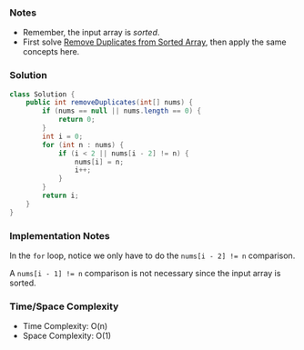 ### Notes

- Remember, the input array is _sorted_.
- First solve [Remove Duplicates from Sorted Array](https://leetcode.com/problems/remove-duplicates-from-sorted-array), then apply the same concepts here.

### Solution

```java
class Solution {
    public int removeDuplicates(int[] nums) {
        if (nums == null || nums.length == 0) {
            return 0;
        }
        int i = 0;
        for (int n : nums) {
            if (i < 2 || nums[i - 2] != n) {
                nums[i] = n;
                i++;
            }
        }
        return i;
    }
}
```

### Implementation Notes

In the `for` loop, notice we only have to do the `nums[i - 2] != n` comparison.

A `nums[i - 1] != n` comparison is not necessary since the input array is sorted.


### Time/Space Complexity

-  Time Complexity: O(n)
- Space Complexity: O(1)
